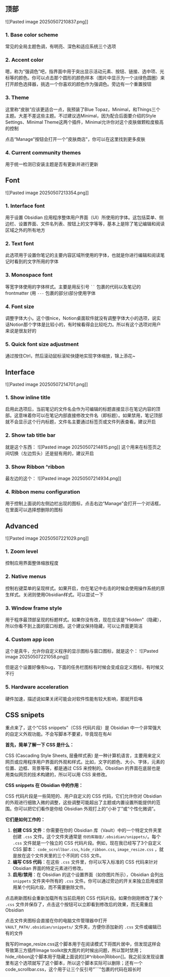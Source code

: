 ## 顶部
![[Pasted image 20250507210837.png]]

### 1. Base color scheme

常见的全局主题色调，有明亮、深色和适应系统三个选项

### 2. Accent color

嗯，称为“强调色”吧，指界面中用于突出显示活动元素、按钮、链接、选中项、光标等的颜色。你可以点击那个圆形的颜色样本（图片中显示为一个淡绿色圆圈）来打开颜色选择器，挑选一个你喜欢的颜色作为强调色。旁边有一个重置按钮

### 3. Theme

这里称“皮肤”应该更适合一点，我预装了Blue Topaz，Minimal，和Things三个主题。大差不差这些主题。不过建议选Minimal，因为配合后面要介绍的Style Settings、Minimal Theme这两个插件，Minimal允许你对这个皮肤做颗粒度极高的控制

点击“Manage"按钮会打开一个”皮肤商店"，你可以在这里找到更多皮肤

### 4. Current community themes

用于统一检测已安装主题是否有更新并进行更新

## Font

![[Pasted image 20250507213354.png]]

### 1. Interface font

用于设置 Obsidian 应用程序整体用户界面（UI）所使用的字体。这包括菜单、侧边栏、设置界面、文件名列表、按钮上的文字等等，基本上是除了笔记编辑和阅读区域之外的所有地方

### 2. Text font

此选项用于设置你笔记的主要内容区域所使用的字体，也就是你进行编辑和阅读笔记时看到的文字所用的字体

### 3. Monospace font

等宽字体使用的字体样式。主要是用反引号 ` `` ` 包裹的代码以及笔记的 frontmatter (用 `---` 包裹的部分)部分使用字体

### 4. Font size

调整字体大小。这个很nice，Notion桌面软件就没有调整字体大小的选项，说实话Notion那个字体是比较小的，有时候看得会比较吃力。所以有这个选项对用户来说是很友好的

### 5. Quick font size adjustment

通过按住Ctrl，然后滚动鼠标滚轮快捷地实现字体缩放，锦上添花~

## Interface
![[Pasted image 20250507214701.png]]

### 1. Show inline title

启用此选项后，当前笔记的文件名会作为可编辑的标题直接显示在笔记内容的顶部。这意味着你可以在笔记内部直接修改文件名（即标题）。如果禁用，笔记顶部就不会显示这个行内标题，文件名主要通过标签页或文件列表查看。建议开启

### 2. Show tab title bar

就是这个东西：
![[Pasted image 20250507214815.png]]
这个用来在标签页之间切换（左边剪头）还是挺有用的，建议开启

### 3. Show Ribbon ^ribbon

最左边的这个：
![[Pasted image 20250507214934.png]]
### 4. Ribbon menu configuration

用于控制上面说的左侧边栏出现的图标，点击右边“Manage”会打开一个对话框，在里面可以选择想删除的图标


## Advanced
![[Pasted image 20250507221029.png]]

### 1. Zoom level

控制应用界面整体缩放程度

### 2. Native menus

控制右键菜单的呈现样式。如果开启，你在笔记中右击的时候会使用操作系统的原生样式。关闭则使用Obsidian样式。可以尝试一下

### 3. Window frame style

用于程序最顶部呈现的标题样式。如果你没有改，现在应该是“Hidden"（隐藏），所以你看不到上面的窗口标题。这个建议保持隐藏，可以让界面更简洁

### 4. Custom app icon

这个是真牛，允许你自定义程序的显示图标与窗口图标，就是这个：
![[Pasted image 20250507221058.png]]

但是这个设置好像有bug，下面的任务栏图标有时候会变成自定义图标，有时候又不行

### 5. Hardware acceleration

硬件加速，描述说如果关闭可能会对软件性能有较大影响，那就开启咯

## CSS snipets

重点来了，这个“CSS snippets”（CSS 代码片段）是 Obsidian 中一个非常强大的自定义外观功能。不会写脚本不要紧，毕竟现在有AI

**首先，简单了解一下 CSS 是什么：**

CSS (Cascading Style Sheets, 层叠样式表) 是一种计算机语言，主要用来定义网页或应用程序用户界面的外观和样式。比如，文字的颜色、大小、字体，元素的位置、边框、背景等等，都是通过 CSS 来控制的。Obsidian 的界面在底层也是用类似网页的技术构建的，所以可以用 CSS 来修改。

**CSS snippets 在 Obsidian 中的作用：**

CSS 代码片段是一些简短的、用户自定义的 CSS 代码，它们允许你对 Obsidian 的外观进行细致入微的调整，这些调整可能超出了主题或内置设置所能提供的范围。你可以把它们看作是你给 Obsidian 外观打上的“小补丁”或“个性化微调”。

**它们是如何工作的：**

1. **创建 CSS 文件**：你需要在你的 Obsidian 库（Vault）中的一个特定文件夹里创建 `.css` 文件。这个文件夹通常是 `你的库路径/.obsidian/snippets/`。每个 `.css` 文件就是一个独立的 CSS 代码片段。例如，现在我已经写了3个自定义CSS 脚本： `code_scrollbar.css`, `hide_ribbon.css`, `image_resize.css` ，就是放在这个文件夹里的三个不同的 CSS 文件。
2. **编写 CSS 代码**：在这些 `.css` 文件里，你可以写入标准的 CSS 代码来针对 Obsidian 界面的特定元素进行修改。
3. **启用/禁用**：在 Obsidian 的这个设置界面（如你图片所示），Obsidian 会列出 `snippets` 文件夹中所有的 `.css` 文件。你可以通过旁边的开关来独立启用或禁用某个代码片段，而不需要删除文件。

点击刷新图标会重新加载所有当前启用的 CSS 代码片段。如果你刚刚修改了某个 `.css` 文件并保存了，点击这个按钮可以立即看到修改后的效果，而无需重启 Obsidian

点击文件夹图标会直接在你的电脑文件管理器中打开 `VAULT_PATH/.obsidian/snippets/` 文件夹，方便你添加新的 `.css` 文件或编辑已有的文件

我写的image_resize.css这个脚本用于在阅读模式下将图片居中，但发现这样会导致第三方插件Image toolkit放大图片的时候出问题，所以暂时禁用；hide_ribbon这个脚本用于隐藏上面说的[[#^ribbon|Ribbon]]。我之前没发现设置里有这个选项就写了这个脚本，所以这个脚本实际可以删除；还有一个code_scrollbar.css，这个用于让三个反引号”```"包裹的代码在超长时